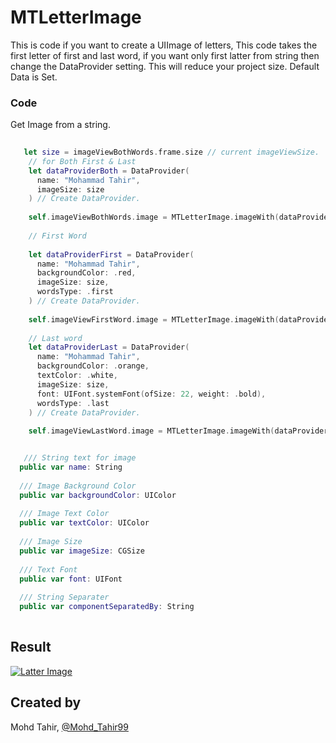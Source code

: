 # MTLetterImage
This is code if you want to create a UIImage of letters, This code takes the first letter of first and last word, if you want only first latter from string then change the DataProvider setting. This will reduce your project size. Default Data is Set.

### Code

Get Image from a string. 
``` swift
    
   let size = imageViewBothWords.frame.size // current imageViewSize.
    // for Both First & Last
    let dataProviderBoth = DataProvider(
      name: "Mohammad Tahir",
      imageSize: size
    ) // Create DataProvider.
    
    self.imageViewBothWords.image = MTLetterImage.imageWith(dataProvider: dataProviderBoth) // image.
    
    // First Word
    
    let dataProviderFirst = DataProvider(
      name: "Mohammad Tahir",
      backgroundColor: .red,
      imageSize: size,
      wordsType: .first
    ) // Create DataProvider.
    
    self.imageViewFirstWord.image = MTLetterImage.imageWith(dataProvider: dataProviderFirst) // image.
    
    // Last word
    let dataProviderLast = DataProvider(
      name: "Mohammad Tahir",
      backgroundColor: .orange,
      textColor: .white,
      imageSize: size,
      font: UIFont.systemFont(ofSize: 22, weight: .bold),
      wordsType: .last
    ) // Create DataProvider.
    
    self.imageViewLastWord.image = MTLetterImage.imageWith(dataProvider: dataProviderLast) // image.

```

``` swift

   /// String text for image
  public var name: String
  
  /// Image Background Color
  public var backgroundColor: UIColor
  
  /// Image Text Color
  public var textColor: UIColor
  
  /// Image Size
  public var imageSize: CGSize
  
  /// Text Font
  public var font: UIFont
  
  /// String Separater
  public var componentSeparatedBy: String
  
```


## Result 
<a href="https://ibb.co/JqZRHHy"><img src="https://i.ibb.co/nBpsjjn/Simulator-Screen-Shot-i-Phone-XS-Max-2019-03-23-at-02-13-58.png" alt="Latter Image" border="0"></a>

## Created by
Mohd Tahir, [@Mohd_Tahir99](https://twitter.com/Mohd_Tahir99)
